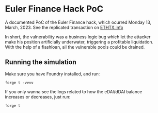 # Euler Finance Hack PoC

A documented PoC of the Euler Finance hack, which ocurred Monday 13, March, 2023. See the replicated transaction on [ETHTX.info](https://ethtx.info/mainnet/0xc310a0affe2169d1f6feec1c63dbc7f7c62a887fa48795d327d4d2da2d6b111d)

In short, the vulnerability was a business logic bug which let the attacker make his position artificially underwater, triggering a profitable liquidation. With the help of a flashloan, all the vulnerable pools could be drained.

## Running the simulation

Make sure you have Foundry installed, and run:

```
forge t -vvvv
```

If you only wanna see the logs related to how the eDAI/dDAI balance increases or decreases, just run:

```
forge t
```

